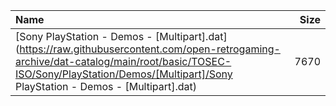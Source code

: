 |Name|Size|
|:---|---:|
|[Sony PlayStation - Demos - [Multipart].dat](https://raw.githubusercontent.com/open-retrogaming-archive/dat-catalog/main/root/basic/TOSEC-ISO/Sony/PlayStation/Demos/[Multipart]/Sony PlayStation - Demos - [Multipart].dat)|7670|
